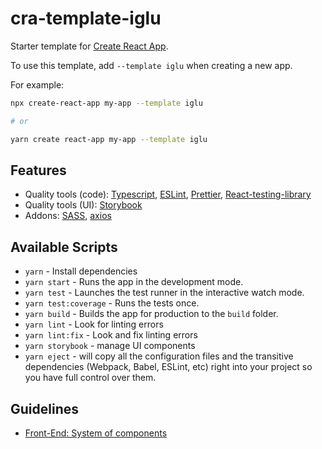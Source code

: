 # cra-template-iglu

Starter template for [Create React App](https://github.com/facebook/create-react-app).

To use this template, add `--template iglu` when creating a new app.

For example:

```sh
npx create-react-app my-app --template iglu

# or

yarn create react-app my-app --template iglu
```

## Features

- Quality tools (code): [Typescript](http://www.typescriptlang.org/), [ESLint](https://eslint.org/), [Prettier](https://prettier.io/), [React-testing-library](https://testing-library.com/docs/react-testing-library/intro)
- Quality tools (UI): [Storybook](https://storybook.js.org/)
- Addons: [SASS](https://sass-lang.com/), [axios](https://github.com/axios/axios)

## Available Scripts

- `yarn` - Install dependencies
- `yarn start` - Runs the app in the development mode.
- `yarn test` - Launches the test runner in the interactive watch mode.
- `yarn test:coverage` - Runs the tests once.
- `yarn build` - Builds the app for production to the `build` folder.
- `yarn lint` - Look for linting errors
- `yarn lint:fix` - Look and fix linting errors
- `yarn storybook` - manage UI components
- `yarn eject` - will copy all the configuration files and the transitive dependencies (Webpack, Babel, ESLint, etc) right into your project so you have full control over them.

## Guidelines

- [Front-End: System of components](https://medium.com/@antonaavik/front-end-system-of-components-aac7cc45f05)
